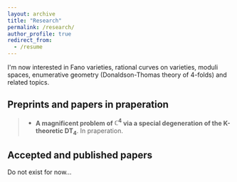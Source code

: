 ```yaml
---
layout: archive
title: "Research"
permalink: /research/
author_profile: true
redirect_from:
  - /resume
---
```


I'm now interested in Fano varieties, rational curves on varieties, moduli spaces, enumerative geometry (Donaldson-Thomas theory of 4-folds) and related topics.

## Preprints and papers in praperation
> + **A magnificent problem of $\mathbb C^4$ via a special degeneration of the K-theoretic $\mathbf{DT}_4$**. In praperation.

## Accepted and published papers

Do not exist for now...
